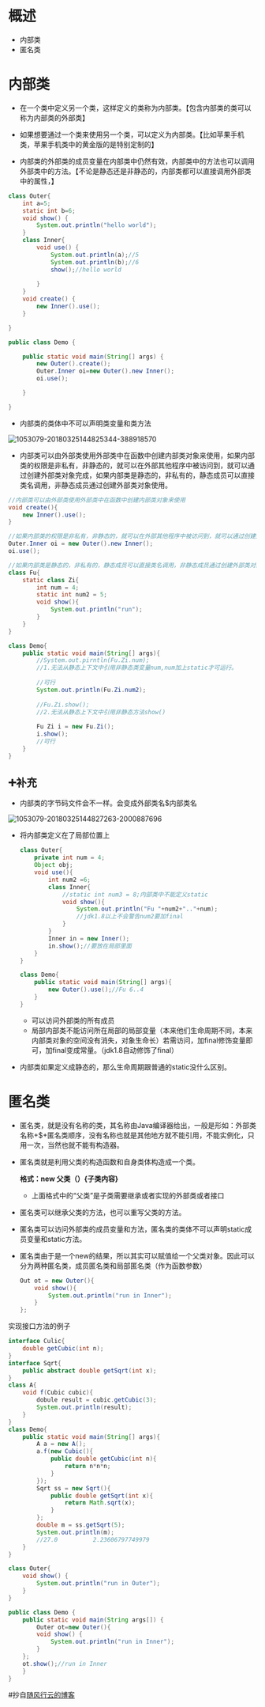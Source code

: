 # 概述

- 内部类
- 匿名类

# 内部类

- 在一个类中定义另一个类，这样定义的类称为内部类。【包含内部类的类可以称为内部类的外部类】

- 如果想要通过一个类来使用另一个类，可以定义为内部类。【比如苹果手机类，苹果手机类中的黄金版的是特别定制的】

- 内部类的外部类的成员变量在内部类中仍然有效，内部类中的方法也可以调用外部类中的方法。【不论是静态还是非静态的，内部类都可以直接调用外部类中的属性，】

```java
class Outer{
    int a=5;
    static int b=6;
    void show() {
        System.out.println("hello world");
    }
    class Inner{
        void use() {
            System.out.println(a);//5
            System.out.println(b);//6
            show();//hello world
            
        }
    }
    void create() {
        new Inner().use();
    }

}

public class Demo {

    public static void main(String[] args) {
        new Outer().create();
        Outer.Inner oi=new Outer().new Inner();
        oi.use();

    }

}
```

- 内部类的类体中不可以声明类变量和类方法

![1053079-20180325144825344-388918570](C:%5CUsers%5Cllj%5CPictures%5C1053079-20180325144825344-388918570.png)

- 内部类可以由外部类使用外部类中在函数中创建内部类对象来使用，如果内部类的权限是非私有，非静态的，就可以在外部其他程序中被访问到，就可以通过创建外部类对象完成，如果内部类是静态的，非私有的，静态成员可以直接类名调用，非静态成员通过创建外部类对象使用。

```java
//内部类可以由外部类使用外部类中在函数中创建内部类对象来使用
void create(){
    new Inner().use();
}

//如果内部类的权限是非私有，非静态的，就可以在外部其他程序中被访问到，就可以通过创建外部类对象完成
Outer.Inner oi = new Outer().new Inner();
oi.use();

//如果内部类是静态的，非私有的，静态成员可以直接类名调用，非静态成员通过创建外部类对象使用。
class Fu{
    static class Zi{
        int num = 4;
        static int num2 = 5;
        void show(){
            System.out.println("run");
        }
    }
}

class Demo{
    public static void main(String[] args){
        //System.out.pirntln(Fu.Zi.num);
        //1.无法从静态上下文中引用非静态类变量num,num加上static才可运行。
        
        //可行
        System.out.println(Fu.Zi.num2);
        
        //Fu.Zi.show();
        //2.无法从静态上下文中引用非静态方法show()
        
        Fu Zi i = new Fu.Zi();
        i.show();
        //可行
    }
}
```

## :heavy_plus_sign:补充

- 内部类的字节码文件会不一样。会变成外部类名$内部类名

![1053079-20180325144827263-2000887696](C:%5CUsers%5Cllj%5CPictures%5C1053079-20180325144827263-2000887696.png)

- 将内部类定义在了局部位置上
  
  ```java
  class Outer{
      private int num = 4;
      Object obj;
      void use(){
          int num2 =6;
          class Inner{
              //static int num3 = 8;内部类中不能定义static
              void show(){
                  System.out.println("Fu "+num2+".."+num);
                  //jdk1.8以上不会警告num2要加final
              }
          }
          Inner in = new Inner();
          in.show();//要放在局部里面
      }
  }
  
  class Demo{
      public static void main(String[] args){
          new Outer().use();//Fu 6..4
      }
  }
  ```
  
  - 可以访问外部类的所有成员
  - 局部内部类不能访问所在局部的局部变量（本来他们生命周期不同，本来内部类对象的空间没有消失，对象生命长）若需访问，加final修饰变量即可，加final变成常量。（jdk1.8自动修饰了final）
  
- 内部类如果定义成静态的，那么生命周期跟普通的static没什么区别。

# 匿名类

- 匿名类，就是没有名称的类，其名称由Java编译器给出，一般是形如：外部类名称+$+匿名类顺序，没有名称也就是其他地方就不能引用，不能实例化，只用一次，当然也就不能有构造器。

- 匿名类就是利用父类的构造函数和自身类体构造成一个类。

   **格式：new 父类（）{子类内容}**
  - 上面格式中的“父类”是子类需要继承或者实现的外部类或者接口

- 匿名类可以继承父类的方法，也可以重写父类的方法。

- 匿名类可以访问外部类的成员变量和方法，匿名类的类体不可以声明static成员变量和static方法。

- 匿名类由于是一个new的结果，所以其实可以赋值给一个父类对象。因此可以分为两种匿名类，成员匿名类和局部匿名类（作为函数参数）

  ```java
  Out ot = new Outer(){
      void show(){
          System.out.println("run in Inner");
      }
  };
  ```



实现接口方法的例子

```java
interface Culic{
    double getCubic(int n);
}
interface Sqrt{
    public abstract double getSqrt(int x);
}
class A{
    void f(Cubic cubic){
        dobule result = cubic.getCubic(3);
        System.out.println(result);
    }
}
class Demo{
    public static void main(String[] args){
        A a = new A();
        a.f(new Cubic(){
            public double getCubic(int n){
                return n*n*n;
            }
        });
        Sqrt ss = new Sqrt(){
            public double getSqrt(int x){
                return Math.sqrt(x);
            }
        };
        double m = ss.getSqrt(5);
        System.out.println(m);
        //27.0			2.23606797749979
    }
}
```

```java
class Outer{
    void show() {
        System.out.println("run in Outer");
    }
}

public class Demo {
    public static void main(String args[]) {
        Outer ot=new Outer(){
        void show() {
            System.out.println("run in Inner");
        }
    };
    ot.show();//run in Inner
    }
}
```

#抄自[随风行云的博客](https://www.cnblogs.com/progor/p/8644634.html)

